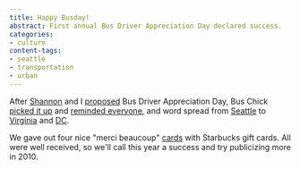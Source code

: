 ```yaml
---
title: Happy Busday!
abstract: First annual Bus Driver Appreciation Day declared success.
categories:
- culture
content-tags:
- seattle
- transportation
- urban
---
```


After [Shannon][1] and I [proposed][2] Bus Driver Appreciation Day, Bus Chick [picked it up][3] and [reminded everyone][4], and word spread from [Seattle][5] to [Virginia][6] and [DC][7].

We gave out four nice "merci beaucoup" [cards][8] with Starbucks gift cards.  All were well received, so we'll call this year a success and try publicizing more in 2010.

   [1]: http://www.shannonethomas.com/words/2009/03/12/bus-driver-appreciation-day.html
   [2]: https://hans.gerwitz.com/2009/02/23/bus-driver-appreciation-day.html
   [3]: http://blog.seattlepi.com/buschick/archives/163917.asp
   [4]: http://blog.seattlepi.com/buschick/archives/164464.asp
   [5]: http://seattletransitblog.com/2009/03/17/tomorrow-is-bus-driver-appreciation-day/
   [6]: http://blog.raggiesoft.com/?p=164
   [7]: http://tracktwentynine.blogspot.com/2009/03/bus-driver-appreciation-day-tomorrow.html
   [8]: http://www.snowandgraham.com/
